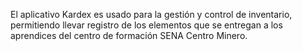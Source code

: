 El aplicativo Kardex es usado para la gestión y control de inventario, permitiendo llevar registro de los elementos que se entregan a los aprendices del centro de formación SENA Centro Minero.
